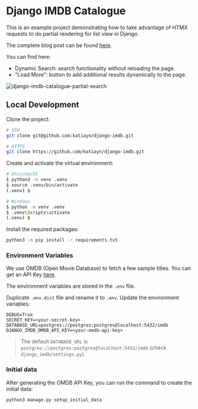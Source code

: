 # Django IMDB Catalogue

This is an example project demonstrating how to take advantage of HTMX requests to do partial rendering for list view in Django.

The complete blog post can be found [here](https://fly.io/blog/a-no-js-solution-for-dynamic-search-in-django/).

You can find here:
- Dynamic Search: search functionality without reloading the page.
- "Load More": button to add additional results dynamically to the page.

![django-imdb-catalogue-partial-search](https://user-images.githubusercontent.com/13651115/224088229-85b28c30-4b55-4393-b25c-719a01f2df2b.gif)

## Local Development

Clone the project:
```bash
# SSH
git clone git@github.com:katiayn/django-imdb.git

# HTTPS
git clone https://github.com/katiayn/django-imdb.git
```

Create and activate the virtual environment:
```bash
# Unix/macOS
$ python3 -m venv .venv
$ source .venv/bin/activate
(.venv) $

# Windows
$ python -m venv .venv
$ .venv\Scripts\activate
(.venv) $
```

Install the required packages:
```bash
python3 -m pip install -r requirements.txt
```

### Environment Variables

We use OMDB (Open Movie Database) to fetch a few sample titles. You can get an API Key [here](https://www.omdbapi.com/apikey.aspx).

The environment variables are stored in the `.env` file.

Duplicate `.env.dist` file and rename it to `.env`. Update the environment variables:
```
DEBUG=True
SECRET_KEY=<your-secret-key>
DATABASE_URL=postgres://postgres:postgres@localhost:5432/imdb
DJANGO_IMDB_OMDB_API_KEY=<your-omdb-api-key>
```

> The default `DATABASE_URL` is `postgres://postgres:postgres@localhost:5432/imdb` (check `django_imdb/settings.py`).

### Initial data

After generating the OMDB API Key, you can run the command to create the initial data:
```bash
python3 manage.py setup_initial_data
```

